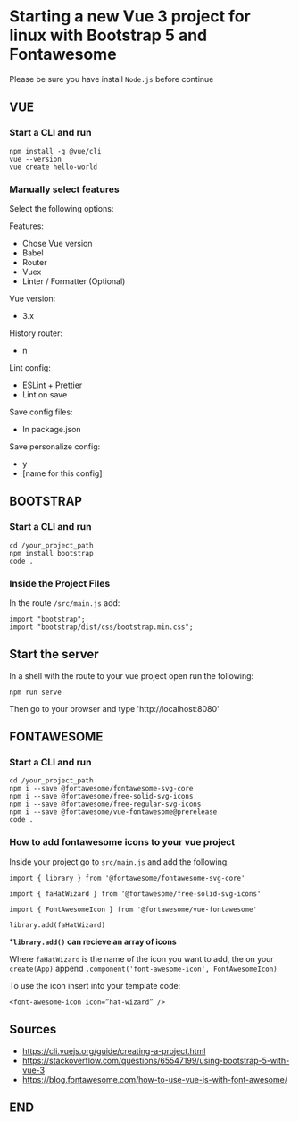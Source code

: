 # Starting a new Vue 3 project for linux with Bootstrap 5 and Fontawesome

Please be sure you have install `Node.js` before continue

## VUE

### Start a CLI and run

```
npm install -g @vue/cli
vue --version
vue create hello-world
```

### Manually select features

Select the following options:

Features:

- Chose Vue version
- Babel
- Router
- Vuex
- Linter / Formatter (Optional)

Vue version:

- 3.x

History router:

- n

Lint config:

- ESLint + Prettier
- Lint on save

Save config files:

- In package.json

Save personalize config:

- y
- [name for this config]

## BOOTSTRAP

### Start a CLI and run

```
cd /your_project_path
npm install bootstrap
code .
```

### Inside the Project Files

In the route `/src/main.js` add:

```
import "bootstrap";
import "bootstrap/dist/css/bootstrap.min.css";
```

## Start the server

In a shell with the route to your vue project open run the following:

```
npm run serve
```

Then go to your browser and type 'http://localhost:8080'

## FONTAWESOME
### Start a CLI and run

```
cd /your_project_path
npm i --save @fortawesome/fontawesome-svg-core
npm i --save @fortawesome/free-solid-svg-icons
npm i --save @fortawesome/free-regular-svg-icons
npm i --save @fortawesome/vue-fontawesome@prerelease
code .
```

### How to add fontawesome icons to your vue project

Inside your project go to `src/main.js` and add the following:

```
import { library } from '@fortawesome/fontawesome-svg-core'

import { faHatWizard } from '@fortawesome/free-solid-svg-icons'

import { FontAwesomeIcon } from '@fortawesome/vue-fontawesome'

library.add(faHatWizard)

```
***`library.add()` can recieve an array of icons**

Where `faHatWizard` is the name of the icon you want to add, the on your `create(App)` append `.component('font-awesome-icon', FontAwesomeIcon)`

To use the icon insert into your template code:

`<font-awesome-icon icon=”hat-wizard” />`

## Sources

- https://cli.vuejs.org/guide/creating-a-project.html
- https://stackoverflow.com/questions/65547199/using-bootstrap-5-with-vue-3
- https://blog.fontawesome.com/how-to-use-vue-js-with-font-awesome/

## END

